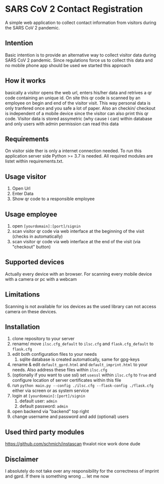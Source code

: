 # SARS CoV 2 Contact Registration
A simple web application to collect contact information from visitors during the SARS CoV 2 pandemic.

## Intention
Basic intention is to provide an alternative way to collect visitor data during SARS CoV 2 pandemic. Since regulations force us to collect this data and no mobile phone app should be used we started this approach

## How it works
basically a visitor opens the web url, enters his/her data and retrives a qr code containing an unique id. On site this qr code is scanned by an employee on begin and end of the visitor visit. This way personal data is only tranfered once and you safe a lot of paper. Also an checkin/ checkout is independent of a mobile device since the visitor can also print this qr code.
Visitor data is stored assymetric (why cause i can) within database and only users with admin permission can read this data

## Requirements
On visitor side ther is only a internet connection needed.
To run this application server side Python >= 3.7 is needed. All required modules are listet within requirements.txt.

## Usage visitor
1. Open Url
1. Enter Data
1. Show qr code to a responsible employee

## Usage employee
1. open `[yourdomain]:[port]/signin`
1. scan visitor qr code via web interface at the beginning of the visit (checks in automatically)
1. scan visitor qr code via web interface at the end of the visit (via "checkout" button)

## Supported devices
Actually every device with an browser. For scanning every mobile device with a camera or pc with a webcam

## Limitations
Scanning is not available for ios devices as the used library can not access camera on these devices.

## Installation
1. clone repository to your server
1. rename/ move `ilsc.cfg_default` to `ilsc.cfg` and `flask.cfg_default` to `flask.cfg`
1. edit both configuration files to your needs
   1. sqlite database is created automatically, same for gpg-keys
1. rename & edit `default_gprd.html` and `default_imprint.html` to your needs. Also address these files within `ilsc.cfg`
1. (optionally if you want to use ssl) set `usessl` within `ilsc.cfg` to `True` and configure location of server certificates within this file
1. run `python main.py --config ./ilsc.cfg --flask-config ./flask.cfg` either via screen or as system service
1. login at `[yourdomain]:[port]/signin`
   1. default user: `admin`
   1. default password: `admin`
1. open backend via "backend" top right
1. change username and password and add (optional) users

## Used third party modules  
https://github.com/schmich/instascan thxalot nice work done dude

## Disclaimer
I absolutely do not take over any responsibility for the correctness of imprint and gprd. If there is something wrong ... let me now

